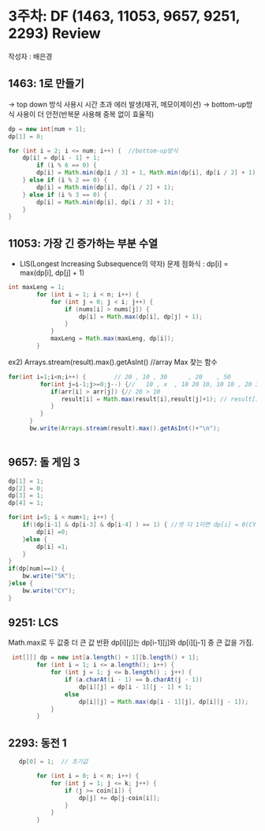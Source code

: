 # 3주차: DF (1463, 11053, 9657, 9251, 2293) Review


작성자 : 배은경


## 1463:  1로 만들기

→ top down 방식 사용시 시간 초과 에러 발생(재귀, 메모이제이션)
→ bottom-up방식 사용이 더 안전(반복문 사용해 중복 없이 효율적)

```java
dp = new int[num + 1]; 
dp[1] = 0;

for (int i = 2; i <= num; i++) {  //bottom-up방식
	dp[i] = dp[i - 1] + 1;
        if (i % 6 == 0) {
		dp[i] = Math.min(dp[i / 3] + 1, Math.min(dp[i], dp[i / 2] + 1));
	} else if (i % 2 == 0) {
		dp[i] = Math.min(dp[i], dp[i / 2] + 1);
	} else if (i % 3 == 0) {
		dp[i] = Math.min(dp[i], dp[i / 3] + 1);
	}
}
```

## 11053: 가장 긴 증가하는 부분 수열
- LIS(Longest Increasing Subsequence의 약자) 문제
점화식 : dp[i] = max(dp[i], dp[j] + 1)
```java
int maxLeng = 1;
		for (int i = 1; i < n; i++) {
			for (int j = 0; j < i; j++) {
				if (nums[i] > nums[j]) {
					dp[i] = Math.max(dp[i], dp[j] + 1);
				}
			}
			maxLeng = Math.max(maxLeng, dp[i]);
		}
```
ex2) 
Arrays.stream(result).max().getAsInt() //array Max 찾는 함수
```java
for(int i=1;i<n;i++) {        // 20 , 10 , 30      , 20    , 50
         for(int j=i-1;j>=0;j--) {//   10 , x  , 10 20 10, 10 10 , 20 30 10 20 10
            if(arr[i] > arr[j]) {// 20 > 10 
               result[i] = Math.max(result[i],result[j]+1); // result[1] = max( 1, 1+1); 
            }
         }
      }
      bw.write(Arrays.stream(result).max().getAsInt()+"\n");
    
```

## 9657: 돌 게임 3
```java
dp[1] = 1;
dp[2] = 0;
dp[3] = 1;
dp[4] = 1;

for(int i=5; i < num+1; i++) {
	if((dp[i-1] & dp[i-3] & dp[i-4] ) == 1) { //셋 다 1이면 dp[i] = 0(CY이 이김)이고 3이하면 1
		dp[i] =0;
	}else {
		dp[i] =1;
	}
}
if(dp[num]==1) {
	bw.write("SK");
}else {
	bw.write("CY");
}
```

## 9251: LCS
Math.max로 두 값중 더 큰 값 반환
dp[i][j]는 dp[i-1][j]와 dp[i][j-1] 중 큰 값을 가짐.
```java
 int[][] dp = new int[a.length() + 1][b.length() + 1];
        for (int i = 1; i <= a.length(); i++) {
            for (int j = 1; j <= b.length() ; j++) {
                if (a.charAt(i - 1) == b.charAt(j - 1))
                    dp[i][j] = dp[i - 1][j - 1] + 1;
                else
                    dp[i][j] = Math.max(dp[i - 1][j], dp[i][j - 1]);
            }
        }
```

## 2293: 동전 1
```java
   dp[0] = 1;  // 초기값

        for (int i = 0; i < n; i++) {  
            for (int j = 1; j <= k; j++) { 
                if (j >= coin[i]) {
                    dp[j] += dp[j-coin[i]];
                }
            }
        }
```
